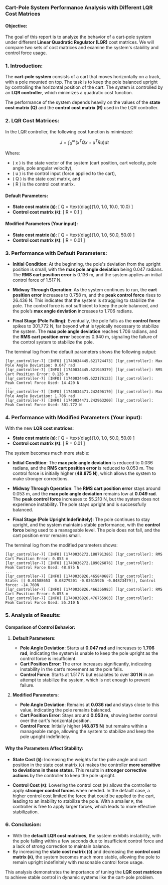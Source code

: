 ### Cart-Pole System Performance Analysis with Different LQR Cost Matrices

#### Objective:
The goal of this report is to analyze the behavior of a cart-pole system under different **Linear Quadratic Regulator (LQR)** cost matrices. We will compare two sets of cost matrices and examine the system's stability and control force usage.

### **1. Introduction:**
The **cart-pole system** consists of a cart that moves horizontally on a track, with a pole mounted on top. The task is to keep the pole balanced upright by controlling the horizontal position of the cart. The system is controlled by an **LQR controller**, which minimizes a quadratic cost function.

The performance of the system depends heavily on the values of the **state cost matrix (Q)** and the **control cost matrix (R)** used in the LQR controller.

### **2. LQR Cost Matrices:**
In the LQR controller, the following cost function is minimized:

$$
J = \int_0^\infty \left( x^T Q x + u^T R u \right) dt
$$

Where:
- \( x \) is the state vector of the system (cart position, cart velocity, pole angle, pole angular velocity),
- \( u \) is the control input (force applied to the cart),
- \( Q \) is the state cost matrix, and
- \( R \) is the control cost matrix.

#### **Default Parameters**:
- **State cost matrix (`Q`)**: 
\[
Q = \text{diag}(1.0, 1.0, 10.0, 10.0)
\]
- **Control cost matrix (`R`)**: 
\[
R = 0.1
\]

#### **Modified Parameters** (Your input):
- **State cost matrix (`Q`)**: 
\[
Q = \text{diag}(1.0, 1.0, 50.0, 50.0)
\]
- **Control cost matrix (`R`)**: 
\[
R = 0.01
\]

### **3. Performance with Default Parameters**:

- **Initial Condition**: At the beginning, the pole's deviation from the upright position is small, with the **max pole angle deviation** being 0.047 radians. The **RMS cart position error** is 0.136 m, and the system applies an initial control force of 1.517 N.

- **Midway Through Operation**: As the system continues to run, the **cart position error** increases to 0.758 m, and the **peak control force** rises to 26.436 N. This indicates that the system is struggling to stabilize the pole. The control force is not sufficient to keep the pole balanced, and the pole’s **max angle deviation** increases to 1.706 radians.

- **Final Stage (Pole Falling)**: Eventually, the pole falls as the **control force** spikes to 301.772 N, far beyond what is typically necessary to stabilize the system. The **max pole angle deviation** reaches 1.706 radians, and the **RMS cart position error** becomes 0.940 m, signaling the failure of the control system to stabilize the pole.

The terminal log from the default parameters shows the following output:
```
[lqr_controller-7] [INFO] [1740034445.621724473] [lqr_controller]: Max Pole Angle Deviation: 0.047 rad
[lqr_controller-7] [INFO] [1740034445.621949379] [lqr_controller]: RMS Cart Position Error: 0.136 m
[lqr_controller-7] [INFO] [1740034445.622176123] [lqr_controller]: Peak Control Force Used: 14.420 N
...
[lqr_controller-7] [INFO] [1740034471.242496170] [lqr_controller]: Max Pole Angle Deviation: 1.706 rad
[lqr_controller-7] [INFO] [1740034471.242963200] [lqr_controller]: Peak Control Force Used: 301.772 N
```

### **4. Performance with Modified Parameters (Your input)**:

With the new **LQR cost matrices**:
- **State cost matrix (`Q`)**: 
\[
Q = \text{diag}(1.0, 1.0, 50.0, 50.0)
\]
- **Control cost matrix (`R`)**: 
\[
R = 0.01
\]

The system becomes much more stable:

- **Initial Condition**: The **max pole angle deviation** is reduced to 0.036 radians, and the **RMS cart position error** is reduced to 0.053 m. The control force is initially higher (**48.875 N**), which allows the system to make stronger corrections.

- **Midway Through Operation**: The **RMS cart position error** stays around 0.053 m, and the **max pole angle deviation** remains low at **0.049 rad**. The **peak control force** increases to 55.210 N, but the system does not experience instability. The pole stays upright and is successfully balanced.

- **Final Stage (Pole Upright Indefinitely)**: The pole continues to stay upright, and the system maintains stable performance, with the **control force** being used to a manageable level. The pole does not fall, and the cart position error remains small.

The terminal log from the modified parameters shows:
```
[lqr_controller-7] [INFO] [1740036272.188791386] [lqr_controller]: RMS Cart Position Error: 0.053 m
[lqr_controller-7] [INFO] [1740036272.189026876] [lqr_controller]: Peak Control Force Used: 48.875 N
...
[lqr_controller-7] [INFO] [1740036826.465840687] [lqr_controller]: State: [[ 0.01588653  0.08279201 -0.03615926 -0.04823479]], Control force: -14.760N
[lqr_controller-7] [INFO] [1740036826.466356983] [lqr_controller]: RMS Cart Position Error: 0.053 m
[lqr_controller-7] [INFO] [1740036826.476755903] [lqr_controller]: Peak Control Force Used: 55.210 N
```

### **5. Analysis of Results:**

#### **Comparison of Control Behavior**:
1. **Default Parameters**:
   - **Pole Angle Deviation**: Starts at **0.047 rad** and increases to **1.706 rad**, indicating the system is unable to keep the pole upright as the control force is insufficient.
   - **Cart Position Error**: The error increases significantly, indicating instability in the cart’s movement as the pole falls.
   - **Control Force**: Starts at 1.517 N but escalates to over **301 N** in an attempt to stabilize the system, which is not enough to prevent failure.

2. **Modified Parameters**:
   - **Pole Angle Deviation**: Remains at **0.036 rad** and stays close to this value, indicating the pole remains balanced.
   - **Cart Position Error**: Stays around **0.053 m**, showing better control over the cart's horizontal position.
   - **Control Force**: Initially higher (**48.875 N**) but remains within a manageable range, allowing the system to stabilize and keep the pole upright indefinitely.

#### **Why the Parameters Affect Stability**:
- **State Cost (`Q`)**: Increasing the weights for the pole angle and cart position in the state cost matrix (`Q`) makes the controller **more sensitive to deviations in these states**. This results in **stronger corrective actions** by the controller to keep the pole upright.
  
- **Control Cost (`R`)**: Lowering the control cost (`R`) allows the controller to apply **stronger control forces** when needed. In the default case, a higher control cost limited the force that could be applied to the cart, leading to an inability to stabilize the pole. With a smaller `R`, the controller is free to apply larger forces, which leads to more effective stabilization.

### **6. Conclusion:**
- With the **default LQR cost matrices**, the system exhibits instability, with the pole falling within a few seconds due to insufficient control force and a lack of strong correction to maintain balance.
- By increasing the **state cost matrix (`Q`)** and decreasing the **control cost matrix (`R`)**, the system becomes much more stable, allowing the pole to remain upright indefinitely with reasonable control force usage.

This analysis demonstrates the importance of tuning the **LQR cost matrices** to achieve stable control in dynamic systems like the cart-pole problem.
